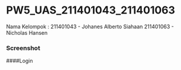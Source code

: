 # PW5_UAS_211401043_211401063

Nama Kelompok :
211401043 - Johanes Alberto Siahaan
211401063 - Nicholas Hansen

### Screenshot
####Login
